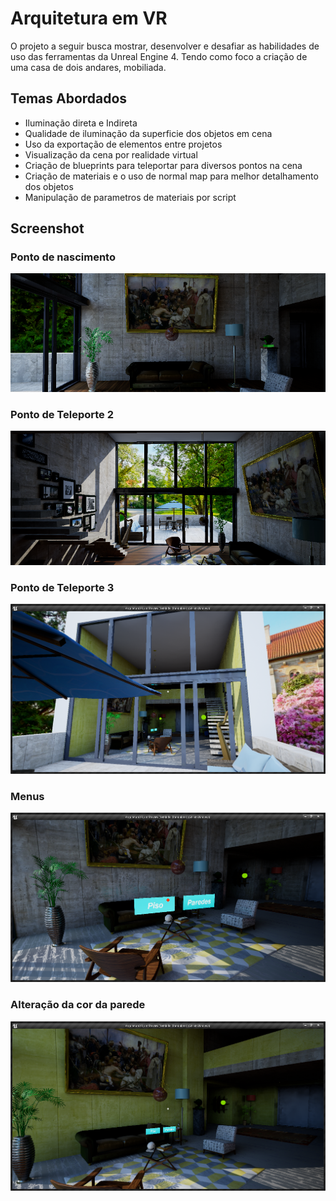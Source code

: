 
# Arquitetura em VR
O projeto a seguir busca mostrar, desenvolver e desafiar as habilidades de uso das ferramentas da Unreal Engine 4. Tendo como foco a criação de uma casa de dois andares, mobiliada.


## Temas Abordados

- Iluminação direta e Indireta
- Qualidade de iluminação da superficie dos objetos em cena
- Uso da exportação de elementos entre projetos
- Visualização da cena por realidade virtual
- Criação de blueprints para teleportar para diversos pontos na cena
- Criação de materiais e o uso de normal map para melhor detalhamento dos objetos
- Manipulação de parametros de materiais por script

## Screenshot
### Ponto de nascimento
![Spawn Point](https://github.com/RafaBragagd/ArquiteturaVR_unr/blob/main/Screenshot/ScreenShot00014.png)

### Ponto de Teleporte 2
![Teleport point 2](https://github.com/RafaBragagd/ArquiteturaVR_unr/blob/main/Screenshot/ScreenShot00015.png)

### Ponto de Teleporte 3
![Teleport point 3](https://github.com/RafaBragagd/ArquiteturaVR_unr/blob/main/Screenshot/ScreenShot00022.png)

### Menus
![Menu](https://github.com/RafaBragagd/ArquiteturaVR_unr/blob/main/Screenshot/ScreenShot00020.png)

### Alteração da cor da parede
![Change Wall Color](https://github.com/RafaBragagd/ArquiteturaVR_unr/blob/main/Screenshot/ScreenShot00021.png)

